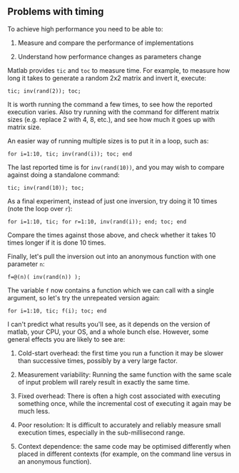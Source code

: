 Problems with timing
--------------------

To achieve high performance you need to be able to:

1. Measure and compare the performance of implementations

2. Understand how performance changes as parameters change

Matlab provides `tic` and `toc` to measure time. For
example, to measure how long it takes to generate a
random 2x2 matrix and invert it, execute:

    tic; inv(rand(2)); toc;

It is worth running the command a few times, to see
how the reported execution varies. Also try running
with the command for different matrix sizes (e.g.
replace 2 with 4, 8, etc.), and see how much it
goes up with matrix size.

An easier way of running multiple sizes is to put it
in a loop, such as:

    for i=1:10, tic; inv(rand(i)); toc; end

The last reported time is for `inv(rand(10))`, and
you may wish to compare against doing a standalone
command:

    tic; inv(rand(10)); toc;
    
As a final experiment, instead of just one inversion,
try doing it 10 times (note the loop over `r`):

    for i=1:10, tic; for r=1:10, inv(rand(i)); end; toc; end

Compare the times against those above, and check
whether it takes 10 times longer if it is done 10 times.

Finally, let's pull the inversion out into an
anonymous function with one parameter `n`:

    f=@(n)( inv(rand(n)) );
    
The variable `f` now contains a function which we can
call with a single argument, so let's try the unrepeated
version again:

    for i=1:10, tic; f(i); toc; end

I can't predict what results you'll see, as it depends
on the version of matlab, your CPU, your OS, and a
whole bunch else. However, some general effects you
are likely to see are:

1. Cold-start overhead: the first time you run a function
   it may be slower than successive times, possibly by
   a very large factor.

2. Measurement variability: Running the same function with
   the same scale of input problem will rarely result in
   exactly the same time.

3. Fixed overhead: There is often a high cost associated
   with executing something once, while the incremental
   cost of executing it again may be much less.

4. Poor resolution: It is difficult to accurately and
   reliably measure small execution times, especially
   in the sub-millisecond range.

5. Context dependence: the same code may be optimised
   differently when placed in different contexts (for
   example, on the command line versus in an anonymous
   function).
